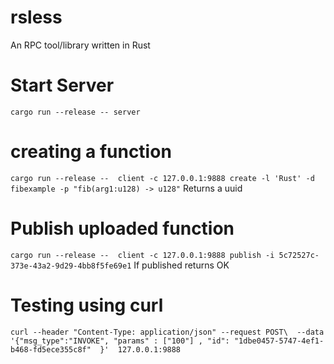 # rsless
An RPC tool/library written in Rust

# Start Server
`
cargo run --release -- server
`

# creating a function
`
cargo run --release --  client -c 127.0.0.1:9888 create -l 'Rust' -d fibexample -p "fib(arg1:u128) -> u128"
`
Returns a uuid

# Publish uploaded function
`
cargo run --release --  client -c 127.0.0.1:9888 publish -i 5c72527c-373e-43a2-9d29-4bb8f5fe69e1
`
If published returns OK

# Testing using curl
`
curl --header "Content-Type: application/json" --request POST\  --data '{"msg_type":"INVOKE", "params" : ["100"] , "id": "1dbe0457-5747-4ef1-b468-fd5ece355c8f"  }'  127.0.0.1:9888
`



